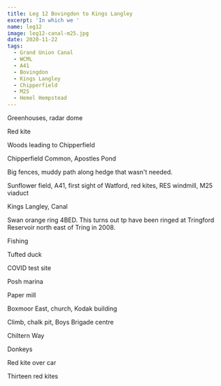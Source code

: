 ```yaml
---
title: Leg 12 Bovingdon to Kings Langley
excerpt: 'In which we '
name: leg12
image: leg12-canal-m25.jpg
date: 2020-11-22
tags:
  - Grand Union Canal
  - WCML
  - A41
  - Bovingdon
  - Kings Langley
  - Chipperfield
  - M25
  - Hemel Hempstead
---
```


Greenhouses, radar dome

Red kite

Woods leading to Chipperfield

Chipperfield Common, Apostles Pond

Big fences, muddy path along hedge that wasn't needed.

Sunflower field, A41, first sight of Watford, red kites, RES windmill, M25 viaduct

Kings Langley, Canal

Swan orange ring 4BED. This turns out tp have been ringed at Tringford Reservoir north east of Tring in 2008.

Fishing

Tufted duck

COVID test site

Posh marina

Paper mill

Boxmoor East, church, Kodak building

Climb, chalk pit, Boys Brigade centre

Chiltern Way

Donkeys

Red kite over car

Thirteen red kites
